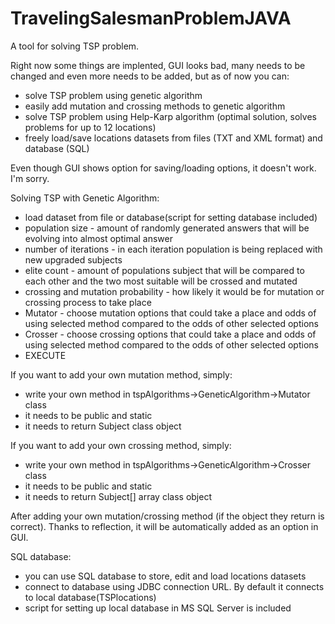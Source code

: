 # TravelingSalesmanProblemJAVA
A tool for solving TSP problem.

Right now some things are implented, GUI looks bad, many needs to be changed and even more needs to be added, but as of now you can:
- solve TSP problem using genetic algorithm
- easily add mutation and crossing methods to genetic algorithm 
- solve TSP problem using Help-Karp algorithm (optimal solution, solves problems for up to 12 locations)
- freely load/save locations datasets from files (TXT and XML format) and database (SQL)

Even though GUI shows option for saving/loading options, it doesn't work. I'm sorry.

Solving TSP with Genetic Algorithm:
- load dataset from file or database(script for setting database included)
- population size - amount of randomly generated answers that will be evolving into almost optimal answer
- number of iterations - in each iteration population is being replaced with new upgraded subjects
- elite count - amount of populations subject that will be compared to each other and the two most suitable will be crossed and mutated
- crossing and mutation probability - how likely it would be for mutation or crossing process to take place
- Mutator - choose mutation options that could take a place and odds of using selected method compared to the odds of other selected options
- Crosser - choose crossing options that could take a place and odds of using selected method compared to the odds of other selected options
- EXECUTE

If you want to add your own mutation method, simply:
- write your own method in tspAlgorithms->GeneticAlgorithm->Mutator class
- it needs to be public and static
- it needs to return Subject class object 

If you want to add your own crossing method, simply:
- write your own method in tspAlgorithms->GeneticAlgorithm->Crosser class
- it needs to be public and static
- it needs to return Subject[] array class object 

After adding your own mutation/crossing method (if the object they return is correct). Thanks to reflection, it will be automatically added as an option in GUI.

SQL database:
- you can use SQL database to store, edit and load locations datasets
- connect to database using JDBC connection URL. By default it connects to local database(TSPlocations)
- script for setting up local database in MS SQL Server is included 
